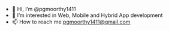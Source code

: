 - 👋 Hi, I’m @pgmoorthy1411
- 👀 I’m interested in Web, Mobile and Hybrid App development
- 📫 How to reach me pgmoorthy1411@gmail.com

<!---
pgmoorthy1411/pgmoorthy1411 is a ✨ special ✨ repository because its `README.md` (this file) appears on your GitHub profile.
You can click the Preview link to take a look at your changes.
--->
